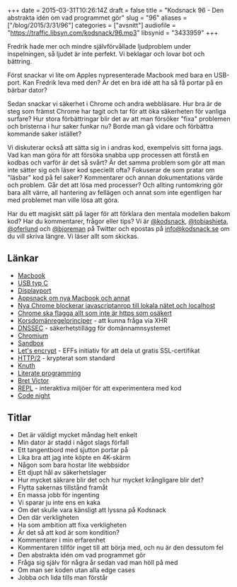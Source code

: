 +++
date = 2015-03-31T10:26:14Z
draft = false
title = "Kodsnack 96 - Den abstrakta idén om vad programmet gör"
slug = "96"
aliases = ["/blog/2015/3/31/96"]
categories = ["avsnitt"]
audiofile = "https://traffic.libsyn.com/kodsnack/96.mp3"
libsynid = "3433959"
+++

Fredrik hade mer och mindre självförvållade ljudproblem under inspelningen, så ljudet är inte perfekt. Vi beklagar och lovar bot och bättring.

Först snackar vi lite om Apples nypresenterade Macbook med bara en USB-port. Kan Fredrik leva med den? Är det en bra idé att ha så få portar på en bärbar dator?

Sedan snackar vi säkerhet i Chrome och andra webbläsare. Hur bra är de steg som främst Chrome har tagit och tar för att öka säkerheten för vanliga surfare? Hur stora förbättringar blir det av att man försöker "fixa" problemen och bristerna i hur saker funkar nu? Borde man gå vidare och förbättra kommande saker istället?

Vi diskuterar också att sätta sig in i andras kod, exempelvis sitt forna jags. Vad kan man göra för att försöka snabba upp processen att förstå en kodbas och varför är det så svårt? Är det samma problem som gör att man inte sätter sig och läser kod speciellt ofta? Fokuserar de som pratar om "läsbar" kod på fel saker? Kommentarer och annan dokumentations värde och problem. Går det att lösa med processer? Och allting runtomkring gör bara allt värre, all hantering av fellägen och annat som inte egentligen har med problemet man ville lösa att göra.

Har du ett magiskt sätt på lager för att förklara den mentala modellen bakom kod? Har du kommentarer, frågor eller tips? Vi är [@kodsnack](https://www.twitter.com/kodsnack), [@tobiashieta](https://www.twitter.com/tobiashieta), [@oferlund](https://www.twitter.com/oferlund) och [@bjoreman](https://www.twitter.com/bjoreman) på Twitter och epostas på [info@kodsnack.se](mailto:info@kodsnack.se) om du vill skriva längre. Vi läser allt som skickas.

## Länkar ##
* [Macbook](http://en.wikipedia.org/wiki/MacBook_%282015_version%29)
* [USB typ C](http://en.wikipedia.org/wiki/USB#3.1)
* [Displayport](http://en.wikipedia.org/wiki/DisplayPort)
* [Appsnack om nya Macbook och annat](http://appsnack.se/avsnitt/158-periodiska-systemet-enligt-iveEnApple-podcastfrnAppSnack)
* [Nya Chrome blockerar javascriptanrop till lokala nätet och localhost](https://code.google.com/p/chromium/issues/detail?id=378566)
* [Chrome ska flagga allt som inte är https som osäkert](http://www.chromium.org/Home/chromium-security/marking-http-as-non-secure)
* [Korsdomänregelprinciper](https://developer.mozilla.org/en-US/docs/Web/HTTP/Access_control_CORS) - att kunna fråga via XHR
* [DNSSEC](http://en.wikipedia.org/wiki/Domain_Name_System_Security_Extensions) - säkerhetstillägg för domännamnsystemet
* [Chromium](http://en.wikipedia.org/wiki/Chromium_%28web_browser%29)
* [Sandbox](http://en.wikipedia.org/wiki/Sandbox_%28computer_security%29)
* [Let's encrypt](https://www.eff.org/deeplinks/2014/11/certificate-authority-encrypt-entire-web) - EFFs initiativ för att dela ut gratis SSL-certifikat
* [HTTP/2](http://en.wikipedia.org/wiki/HTTP/2) - krypterat som standard
* [Knuth](http://en.wikipedia.org/wiki/Donald_Knuth)
* [Literate programming](http://en.wikipedia.org/wiki/Literate_programming)
* [Bret Victor](http://worrydream.com/)
* [REPL](http://en.wikipedia.org/wiki/Read%E2%80%93eval%E2%80%93print_loop) - interaktiva miljöer för att experimentera med kod
* [Code night](http://event.computersweden.se/codenight/)

## Titlar ##
* Det är väldigt mycket måndag helt enkelt
* Min dator är stadd i något slags förfall
* Ett tangentbord med sjutton portar på
* Lika bra att jag inte köpte en 4K-skärm
* Någon som bara hostar lite webbsidor
* Ett djupt hål av säkerhetslager
* Hur mycket säkrare blir det och hur mycket krångligare blir det?
* Flytta sakernas tillstånd framåt
* En massa jobb för ingenting
* Vi sparar ju inte ens en kaka
* Om det skulle vara känsligt att lyssna på Kodsnack
* Den där verkligheten
* Ha som ambition att fixa verkligheten
* Är det så att kod är som kondition?
* Kommentarer i min erfarenhet
* Kommentaren tillför inget till att börja med, och nu är den dessutom fel
* Den abstrakta idén om vad programmet gör
* Fråga sig själv för några år sedan vad man höll på med
* Om man ser koden utan alla edge cases
* Jobba och lida tills man förstår